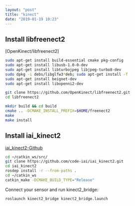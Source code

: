 ```yaml
---
layout: "post"
title: "kinect"
date: "2019-01-19 10:23"
---
```


## Install libfreenect2

[OpenKinect/libfreenect2]

```sh
sudo apt-get install build-essential cmake pkg-config
sudo apt-get install libusb-1.0-0-dev
sudo apt-get install libturbojpeg libjpeg-turbo8-dev
sudo dpkg -i debs/libglfw3*deb; sudo apt-get install -f
sudo apt-get install beignet-dev
sudo apt-get install libopenni2-dev

git clone https://github.com/OpenKinect/libfreenect2.git
cd libfreenect2

mkdir build && cd build
cmake .. -DCMAKE_INSTALL_PREFIX=$HOME/freenect2
make
make install

```

## Install iai_kinect2

[iai_kinect2-Github](https://github.com/code-iai/iai_kinect2)

```sh
cd ~/catkin_ws/src/
git clone https://github.com/code-iai/iai_kinect2.git
cd iai_kinect2
rosdep install -r --from-paths .
cd ~/catkin_ws
catkin_make -DCMAKE_BUILD_TYPE="Release"
```

Connect your sensor and run kinect2_bridge:

```sh
roslaunch kinect2_bridge kinect2_bridge.launch
```
